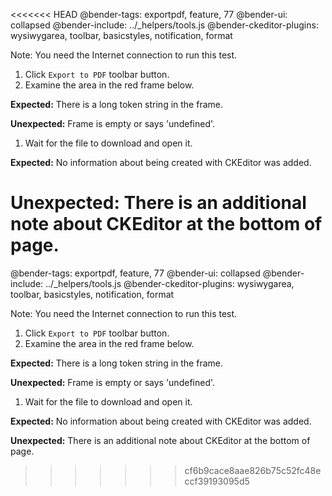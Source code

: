 <<<<<<< HEAD
@bender-tags: exportpdf, feature, 77
@bender-ui: collapsed
@bender-include: ../_helpers/tools.js
@bender-ckeditor-plugins: wysiwygarea, toolbar, basicstyles, notification, format

Note: You need the Internet connection to run this test.

1. Click `Export to PDF` toolbar button.
1. Examine the area in the red frame below.

  **Expected:** There is a long token string in the frame.

  **Unexpected:** Frame is empty or says 'undefined'.

1. Wait for the file to download and open it.

  **Expected:** No information about being created with CKEditor was added.

  **Unexpected:** There is an additional note about CKEditor at the bottom of page.
=======
@bender-tags: exportpdf, feature, 77
@bender-ui: collapsed
@bender-include: ../_helpers/tools.js
@bender-ckeditor-plugins: wysiwygarea, toolbar, basicstyles, notification, format

Note: You need the Internet connection to run this test.

1. Click `Export to PDF` toolbar button.
1. Examine the area in the red frame below.

  **Expected:** There is a long token string in the frame.

  **Unexpected:** Frame is empty or says 'undefined'.

1. Wait for the file to download and open it.

  **Expected:** No information about being created with CKEditor was added.

  **Unexpected:** There is an additional note about CKEditor at the bottom of page.
>>>>>>> cf6b9cace8aae826b75c52fc48eccf39193095d5
